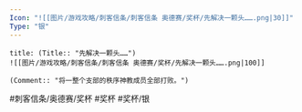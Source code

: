 ```yaml
---
Icon: "![[图片/游戏攻略/刺客信条/刺客信条 奥德赛/奖杯/先解决一颗头…….png|30]]"
Type: "银"
---
```

```ad-common-silver-trophy
title: (Title:: "先解决一颗头……")
![[图片/游戏攻略/刺客信条/刺客信条 奥德赛/奖杯/先解决一颗头…….png|100]]

(Comment:: "将一整个支部的秩序神教成员全部打败。")
```

#刺客信条/奥德赛/奖杯 #奖杯 #奖杯/银
